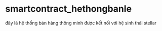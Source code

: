 # smartcontract_hethongbanle
đây là hệ thống bán hàng thông minh được kết nối với hệ sinh thái stellar
